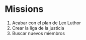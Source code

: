 # Missions

1. Acabar con el plan de Lex Luthor
2. Crear la liga de la justicia
3. Buscar nuevos miembros
